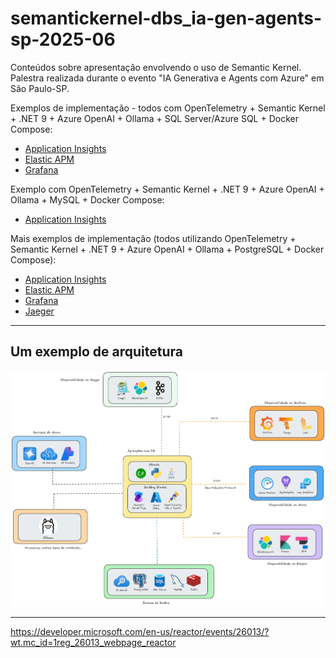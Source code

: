 # semantickernel-dbs_ia-gen-agents-sp-2025-06
Conteúdos sobre apresentação envolvendo o uso de Semantic Kernel. Palestra realizada durante o evento "IA Generativa e Agents com Azure" em São Paulo-SP.

Exemplos de implementação - todos com OpenTelemetry + Semantic Kernel + .NET 9 + Azure OpenAI + Ollama + SQL Server/Azure SQL + Docker Compose:
- [Application Insights](https://github.com/renatogroffe/dotnet9-semantickernel-sqlserver-otel-azureappinsights_consultaprodutos)
- [Elastic APM](https://github.com/renatogroffe/dotnet9-semantickernel-sqlserver-otel-elasticapm_consultaprodutos)
- [Grafana](https://github.com/renatogroffe/dotnet9-semantickernel-sqlserver-otel-grafana_consultaprodutos)

Exemplo com OpenTelemetry + Semantic Kernel + .NET 9 + Azure OpenAI + Ollama + MySQL + Docker Compose:
- [Application Insights](https://github.com/renatogroffe/dotnet9-semantickernel-mysql-otel-azureappinsights_consultaprodutos)

Mais exemplos de implementação (todos utilizando OpenTelemetry + Semantic Kernel + .NET 9 + Azure OpenAI + Ollama + PostgreSQL + Docker Compose):
- [Application Insights](https://github.com/renatogroffe/dotnet9-semantickernel-postgres-otel-azureappinsights_consultaprodutos)
- [Elastic APM](https://github.com/renatogroffe/dotnet9-semantickernel-postgres-otel-elasticapm_consultaprodutos)
- [Grafana](https://github.com/renatogroffe/dotnet9-semantickernel-postgres-otel-grafana_consultaprodutos)
- [Jaeger](https://github.com/renatogroffe/dotnet9-semantickernel-postgres-otel-jaeger_consultaproduto)

---

## Um exemplo de arquitetura

![Arquitetura](docs/observabilidade-ias.png)

---

https://developer.microsoft.com/en-us/reactor/events/26013/?wt.mc_id=1reg_26013_webpage_reactor

